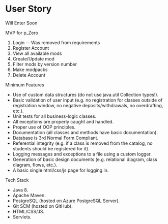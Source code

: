 # User Story

Will Enter Soon

MVP for p_Zero

1. Login -- Was removed from requirements
2. Register Account
3. View all available mods
4. Create/Update mod
5. Filter mods by version number
6. Make modpacks
7. Delete Account

Minimum Features

- Use of custom data structures (do not use java.util Collection types!).
- Basic validation of user input (e.g. no registration for classes outside of registration window, no negative deposits/withdrawals, no overdrafting, etc.).
- Unit tests for all business-logic classes.
- All exceptions are properly caught and handled.
- Proper use of OOP principles.
- Documentation (all classes and methods have basic documentation).
- Database is 3rd Normal Form Compliant.
- Referential integrity (e.g. if a class is removed from the catalog, no students should be registered for it).
- Logging messages and exceptions to a file using a custom logger.
- Generation of basic design documents (e.g. relational diagram, class diagram, flows, etc.).
- A basic single html/css/js page for logging in.

Tech Stack

- Java 8.
- Apache Maven.
- PostgreSQL (hosted on Azure PostgreSQL Server).
- Git SCM (hosted on GitHub).
- HTML/CSS/JS.
- Servlets.